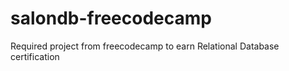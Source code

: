 # salondb-freecodecamp
Required project from freecodecamp to earn Relational Database certification
